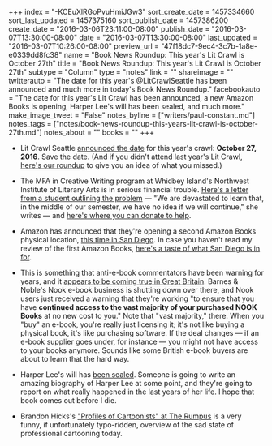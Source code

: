 +++
index = "-KCEuXlRGoPvuHmiJGw3"
sort_create_date = 1457334660
sort_last_updated = 1457375160
sort_publish_date = 1457386200
create_date = "2016-03-06T23:11:00-08:00"
publish_date = "2016-03-07T13:30:00-08:00"
date = "2016-03-07T13:30:00-08:00"
last_updated = "2016-03-07T10:26:00-08:00"
preview_url = "47f18dc7-9ec4-3c7b-1a8e-e0339dd8fc38"
name = "Book News Roundup: This year's Lit Crawl is October 27th"
title = "Book News Roundup: This year's Lit Crawl is October 27th"
subtype = "Column"
type = "notes"
link = ""
shareimage = ""
twitterauto = "The date for this year's @LitCrawlSeattle has been announced and  much more in today's Book News Roundup."
facebookauto = "The date for this year's Lit Crawl has been announced, a new Amazon Books is opening, Harper Lee's will has been sealed, and much more."
make_image_tweet = "False"
notes_byline = ["writers/paul-constant.md"]
notes_tags = ["notes/book-news-roundup-this-years-lit-crawl-is-october-27th.md"]
notes_about = ""
books = ""
+++
* Lit Crawl Seattle [announced the date](https://www.facebook.com/LitCrawlSeattle/posts/1130578770309500) for this year's crawl: **October 27, 2016**. Save the date. (And if you didn't attend last year's Lit Crawl, [here's our roundup](http://seattlereviewofbooks.com/notes/2015/10/23/started-from-the-bottom-now-were-here/) to give you an idea of what you missed.)

* The MFA in Creative Writing program at Whidbey Island's Northwest Institute of Literary Arts is in serious financial trouble. [Here's a letter from a student outlining the problem](https://www.facebook.com/bonny.becker.77/posts/10153572401133937) — "We are devastated to learn that, in the middle of our semester, we have no idea if we will continue," she writes — and [here's where you can donate to help](http://www.nila.edu/www/donate-to-nila/).

* Amazon has announced that they're opening a second Amazon Books physical location, [this time in San Diego](http://www.marketwatch.com/story/amazon-to-open-second-brick-and-mortar-bookstore-in-san-diego-2016-03-07?mod=MethodeStories). In case you haven't read my review of the first Amazon Books, [here's a taste of what San Diego is in for](http://seattlereviewofbooks.com/notes/2015/11/09/the-algorithm-method/).

* This is something that anti-e-book commentators have been warning for years, and it [appears to be coming true in Great Britain](http://www.theregister.co.uk/2016/03/04/barnes_and_noble_pulls_out_of_blighty/?mt=1457362930924). Barnes & Noble's Nook e-book business is shutting down over there, and Nook users just received a warning that they're working "to ensure that you have **continued access to the vast majority of your purchased NOOK Books** at no new cost to you." Note that "vast majority," there. When you "buy" an e-book, you're really just licensing it; it's not like buying a physical book, it's like purchasing software. If the deal changes — if an e-book supplier goes under, for instance — you might not have access to your books anymore. Sounds like some British e-book buyers are about to learn that the hard way. 

* Harper Lee's will has [been sealed](http://www.mhpbooks.com/harper-lees-will-is-now-as-mysterious-as-her-second-novel/). Someone is going to write an amazing biography of Harper Lee at some point, and they're going to report on what really happened in the last years of her life. I hope that book comes out before I die.

* Brandon Hicks's ["Profiles of Cartoonists" at The Rumpus](http://therumpus.net/2016/03/145833/) is a very funny, if unfortunately typo-ridden, overview of the sad state of professional cartooning today.